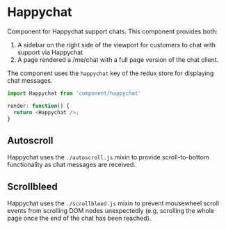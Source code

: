 # Happychat

Component for Happychat support chats. This component provides both:

1. A sidebar on the right side of the viewport for customers to chat with support via Happychat
2. A page rendered a /me/chat with a full page version of the chat client.

The component uses the `happychat` key of the redux store for displaying chat messages.

```js
import Happychat from 'component/happychat'

render: function() {
  return <Happychat />;
}

```

## Autoscroll

Happychat uses the `./autoscroll.js` mixin to provide scroll-to-bottom functionality as chat messages are received.

## Scrollbleed

Happychat uses the `./scrollbleed.js` mixin to prevent mousewheel scroll events from scrolling DOM nodes unexpectedly (e.g. scrolling the whole page once the end of the chat has been reached).